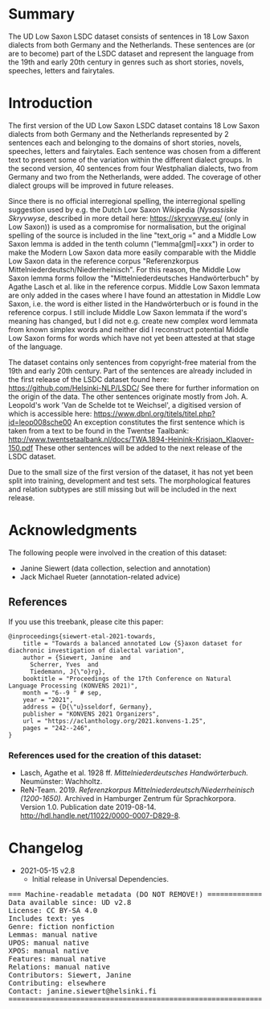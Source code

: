 # Summary

The UD Low Saxon LSDC dataset consists of sentences in 18 Low Saxon dialects from both Germany and the Netherlands. These sentences are (or are to become) part of the LSDC dataset and represent the language from the 19th and early 20th century in genres such as short stories, novels, speeches, letters and fairytales. 


# Introduction

The first version of the UD Low Saxon LSDC dataset contains 18 Low Saxon dialects from both Germany and the Netherlands represented by 2 sentences each and belonging to the domains of short stories, novels, speeches, letters and fairytales. Each sentence was chosen from a different text to present some of the variation within the different dialect groups. In the second version, 40 sentences from four Westphalian dialects, two from Germany and two from the Netherlands, were added. The coverage of other dialect groups will be improved in future releases. 

Since there is no official interregional spelling, the interregional spelling suggestion used by e.g. the Dutch Low Saxon Wikipedia (_Nysassiske Skryvwyse_, described in more detail here: https://skryvwyse.eu/ (only in Low Saxon)) is used as a compromise for normalisation, but the original spelling of the source is included in the line "text_orig =" and a Middle Low Saxon lemma is added in the tenth column ("lemma[gml]=xxx") in order to make the Modern Low Saxon data more easily comparable with the Middle Low Saxon data in the reference corpus "Referenzkorpus Mittelniederdeutsch/Niederrheinisch". For this reason, the Middle Low Saxon lemma forms follow the "Mittelniederdeutsches Handwörterbuch" by Agathe Lasch et al. like in the reference corpus. Middle Low Saxon lemmata are only added in the cases where I have found an attestation in Middle Low Saxon, i.e. the word is either listed in the Handwörterbuch or is found in the reference corpus. I still include Middle Low Saxon lemmata if the word's meaning has changed, but I did not e.g. create new complex word lemmata from known simplex words and neither did I reconstruct potential Middle Low Saxon forms for words which have not yet been attested at that stage of the language.

The dataset contains only sentences from copyright-free material from the 19th and early 20th century. Part of the sentences are already included in the first release of the LSDC dataset found here: https://github.com/Helsinki-NLP/LSDC/ See there for further information on the origin of the data. The other sentences originate mostly from Joh. A. Leopold's work 'Van de Schelde tot te Weichsel', a digitised version of which is accessible here: https://www.dbnl.org/titels/titel.php?id=leop008sche00 An exception constitutes the first sentence which is taken from a text to be found in the Twentse Taalbank: http://www.twentsetaalbank.nl/docs/TWA.1894-Heinink-Krisjaon_Klaover-150.pdf These other sentences will be added to the next release of the LSDC dataset. 

Due to the small size of the first version of the dataset, it has not yet been split into training, development and test sets. The morphological features and relation subtypes are still missing but will be included in the next release. 


# Acknowledgments

The following people were involved in the creation of this dataset:

* Janine Siewert (data collection, selection and annotation)
* Jack Michael Rueter (annotation-related advice) 

## References

If you use this treebank, please cite this paper:

```
@inproceedings{siewert-etal-2021-towards,
    title = "Towards a balanced annotated Low {S}axon dataset for diachronic investigation of dialectal variation",
    author = {Siewert, Janine  and
      Scherrer, Yves  and
      Tiedemann, J{\"o}rg},
    booktitle = "Proceedings of the 17th Conference on Natural Language Processing (KONVENS 2021)",
    month = "6--9 " # sep,
    year = "2021",
    address = {D{\"u}sseldorf, Germany},
    publisher = "KONVENS 2021 Organizers",
    url = "https://aclanthology.org/2021.konvens-1.25",
    pages = "242--246",
}

```
### References used for the creation of this dataset: 

* Lasch, Agathe et al. 1928 ff. *Mittelniederdeutsches Handwörterbuch.* Neumünster: Wachholtz.
* ReN-Team. 2019. *Referenzkorpus Mittelniederdeutsch/Niederrheinisch (1200-1650).* Archived in Hamburger Zentrum für Sprachkorpora. Version 1.0. Publication date 2019-08-14. http://hdl.handle.net/11022/0000-0007-D829-8.


# Changelog

* 2021-05-15 v2.8
  * Initial release in Universal Dependencies.


<pre>
=== Machine-readable metadata (DO NOT REMOVE!) ================================
Data available since: UD v2.8
License: CC BY-SA 4.0
Includes text: yes
Genre: fiction nonfiction
Lemmas: manual native
UPOS: manual native
XPOS: manual native
Features: manual native
Relations: manual native
Contributors: Siewert, Janine
Contributing: elsewhere
Contact: janine.siewert@helsinki.fi
===============================================================================
</pre>

